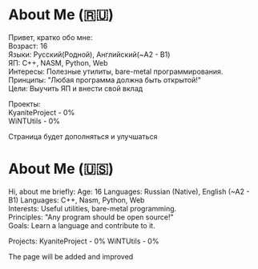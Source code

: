 # About Me (🇷🇺)

Привет, кратко обо мне:  
Возраст: 16  
Языки: Русский(Родной), Английский(~A2 - B1)  
ЯП: C++, NASM, Python, Web  
Интересы: Полезные утилиты, bare-metal программирования.  
Принципы: "Любая программа должна быть открытой!"  
Цели: Выучить ЯП и внести свой вклад  
  
Проекты:  
KyaniteProject - 0%  
WiNTUtils - 0%  
  
Страница будет дополняться и улучшаться  

# About Me (🇺🇸)

Hi, about me briefly: 
Age: 16 
Languages: Russian (Native), English (~A2 - B1) 
Languages: C++, Nasm, Python, Web  
Interests: Useful utilities, bare-metal programming.  
Principles: "Any program should be open source!"  
Goals: Learn a language and contribute to it.  
  
Projects: 
KyaniteProject - 0% 
WiNTUtils - 0%
  
The page will be added and improved  
